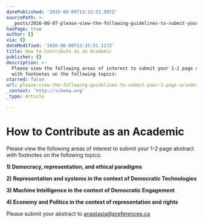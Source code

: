 ```yaml
---
datePublished: '2016-08-09T13:15:51.507Z'
sourcePath: >-
  _posts/2016-08-07-please-view-the-following-guidelines-to-submit-your-1-page-a.md
hasPage: true
author: []
via: {}
dateModified: '2016-08-09T13:15:51.127Z'
title: How to Contribute as an Academic
publisher: {}
description: >-
  Please view the following areas of interest to submit your 1-2 page abstract
  with footnotes on the following topics:
starred: false
url: please-view-the-following-guidelines-to-submit-your-1-page-a/index.html
_context: 'http://schema.org'
_type: Article

---
```

# How to Contribute as an Academic

Please view the following areas of interest to submit your 1-2 page abstract with footnotes on the following topics:

**1) Democracy, representation, and ethical paradigms**

**2) Representation and systems in the context of Democratic Technologies**

**3) Machine Intelligence in the context of Democratic Engagement**

**4) Economy and Politics in the context of representation and rights**

Please submit your abstract to anastasia@preferences.ca
